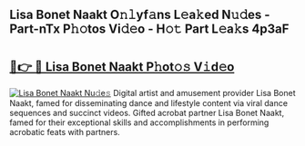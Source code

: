 ## Lisa Bonet Naakt O𝚗𝚕yf𝚊ns L𝚎a𝚔ed N𝚞𝚍es - Part-nTx P𝚑𝚘tos Vi𝚍𝚎o - H𝚘𝚝 Part L𝚎a𝚔s 4p3aF

# <h2><a href="http://kf6ga9.oniu.top/?m=Lisa+Bonet+Naakt">🔗👉 🔴 Lisa Bonet Naakt P𝚑ot𝚘𝚜 V𝚒d𝚎o</a></h2>

[![Lisa Bonet Naakt Nu𝚍e𝚜](https://i.imgur.com/0qMVB7G.gif)](http://kf6ga9.oniu.top/?m=Lisa+Bonet+Naakt)
Digital artist and amusement provider Lisa Bonet Naakt, famed for disseminating dance and lifestyle content via viral dance sequences and succinct videos. Gifted acrobat partner Lisa Bonet Naakt, famed for their exceptional skills and accomplishments in performing acrobatic feats with partners.  
